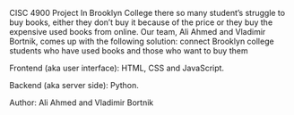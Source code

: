 CISC 4900 Project
In Brooklyn College there so many student’s struggle to buy books, either they don’t buy it because of the price or they buy the expensive used books from online. Our team, Ali Ahmed and Vladimir Bortnik, comes up with the following solution: connect Brooklyn college students who have used books and those who want to buy them

Frontend (aka user interface): HTML, CSS and JavaScript.

Backend (aka server side): Python.

Author: Ali Ahmed and Vladimir Bortnik

